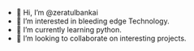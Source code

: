 - 👋 Hi, I’m @zeratulbankai
- 👀 I’m interested in bleeding edge Technology.
- 🌱 I’m currently learning python.
- 💞️ I’m looking to collaborate on interesting projects.
